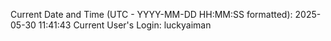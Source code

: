 Current Date and Time (UTC - YYYY-MM-DD HH:MM:SS formatted): 2025-05-30 11:41:43
Current User's Login: luckyaiman
